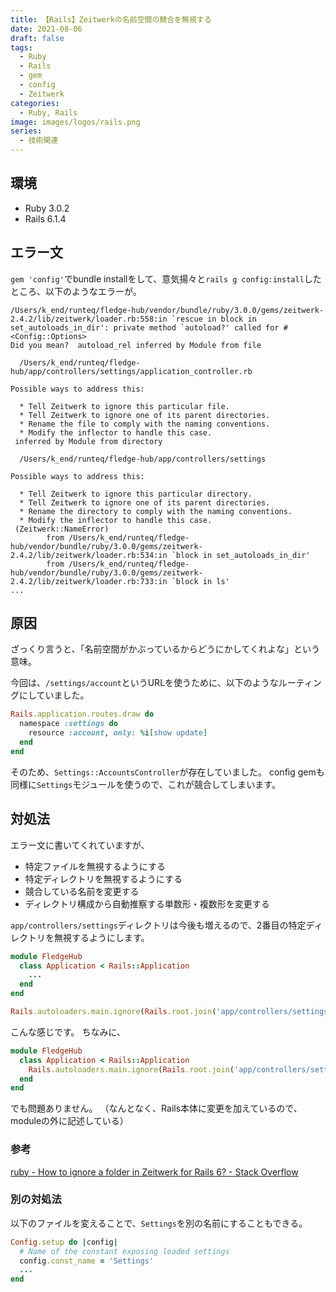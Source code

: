 ```yaml
---
title: 【Rails】Zeitwerkの名前空間の競合を無視する
date: 2021-08-06
draft: false
tags:
  - Ruby
  - Rails
  - gem
  - config
  - Zeitwerk
categories:
  - Ruby, Rails
image: images/logos/rails.png
series:
  - 技術関連
---
```


## 環境

- Ruby 3.0.2
- Rails 6.1.4


## エラー文

`gem 'config'`でbundle installをして、意気揚々と`rails g config:install`したところ、以下のようなエラーが。

```
/Users/k_end/runteq/fledge-hub/vendor/bundle/ruby/3.0.0/gems/zeitwerk-2.4.2/lib/zeitwerk/loader.rb:558:in `rescue in block in set_autoloads_in_dir': private method `autoload?' called for #<Config::Options>
Did you mean?  autoload_rel inferred by Module from file

  /Users/k_end/runteq/fledge-hub/app/controllers/settings/application_controller.rb

Possible ways to address this:

  * Tell Zeitwerk to ignore this particular file.
  * Tell Zeitwerk to ignore one of its parent directories.
  * Rename the file to comply with the naming conventions.
  * Modify the inflector to handle this case.
 inferred by Module from directory

  /Users/k_end/runteq/fledge-hub/app/controllers/settings

Possible ways to address this:

  * Tell Zeitwerk to ignore this particular directory.
  * Tell Zeitwerk to ignore one of its parent directories.
  * Rename the directory to comply with the naming conventions.
  * Modify the inflector to handle this case.
 (Zeitwerk::NameError)
        from /Users/k_end/runteq/fledge-hub/vendor/bundle/ruby/3.0.0/gems/zeitwerk-2.4.2/lib/zeitwerk/loader.rb:534:in `block in set_autoloads_in_dir'
        from /Users/k_end/runteq/fledge-hub/vendor/bundle/ruby/3.0.0/gems/zeitwerk-2.4.2/lib/zeitwerk/loader.rb:733:in `block in ls'
...
```


## 原因

ざっくり言うと、「名前空間がかぶっているからどうにかしてくれよな」という意味。

今回は、`/settings/account`というURLを使うために、以下のようなルーティングにしていました。

```rb:config/routes.rb
Rails.application.routes.draw do
  namespace :settings do
    resource :account, only: %i[show update]
  end
end
```

そのため、`Settings::AccountsController`が存在していました。
config gemも同様に`Settings`モジュールを使うので、これが競合してしまいます。


## 対処法

エラー文に書いてくれていますが、

- 特定ファイルを無視するようにする
- 特定ディレクトリを無視するようにする
- 競合している名前を変更する
- ディレクトリ構成から自動推察する単数形・複数形を変更する

`app/controllers/settings`ディレクトリは今後も増えるので、2番目の特定ディレクトリを無視するようにします。

```rb:config/application.rb
module FledgeHub
  class Application < Rails::Application
    ...
  end
end

Rails.autoloaders.main.ignore(Rails.root.join('app/controllers/settings'))
```

こんな感じです。
ちなみに、

```rb
module FledgeHub
  class Application < Rails::Application
    Rails.autoloaders.main.ignore(Rails.root.join('app/controllers/settings'))
  end
end
```

でも問題ありません。
（なんとなく、Rails本体に変更を加えているので、moduleの外に記述している）

### 参考

[ruby \- How to ignore a folder in Zeitwerk for Rails 6? \- Stack Overflow](https://stackoverflow.com/questions/58125879/how-to-ignore-a-folder-in-zeitwerk-for-rails-6)


### 別の対処法

以下のファイルを変えることで、`Settings`を別の名前にすることもできる。

```rb:config/initializers/config.rb
Config.setup do |config|
  # Name of the constant exposing loaded settings
  config.const_name = 'Settings'
  ...
end
```
